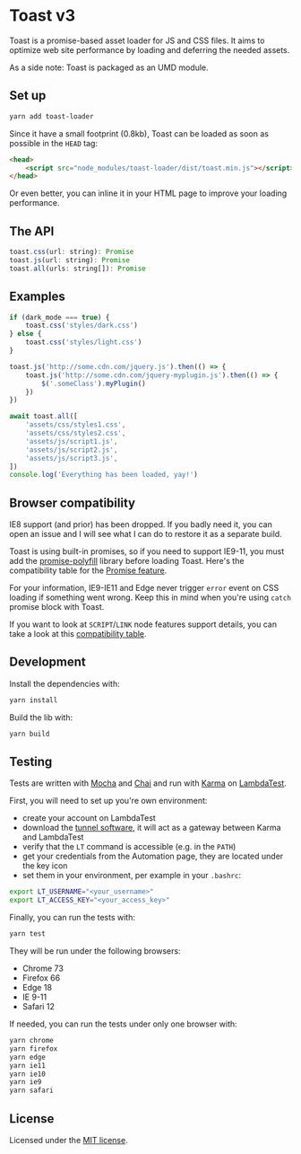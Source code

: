 # Toast v3

Toast is a promise-based asset loader for JS and CSS files. It aims to optimize web site performance by loading and deferring the needed assets.

As a side note: Toast is packaged as an UMD module.

## Set up

```sh
yarn add toast-loader
```

Since it have a small footprint (0.8kb), Toast can be loaded as soon as possible in the `HEAD` tag:

```html
<head>
    <script src="node_modules/toast-loader/dist/toast.min.js"></script>
</head>
```

Or even better, you can inline it in your HTML page to improve your loading performance.

## The API

```js
toast.css(url: string): Promise
toast.js(url: string): Promise
toast.all(urls: string[]): Promise
```

## Examples

```js
if (dark_mode === true) {
    toast.css('styles/dark.css')
} else {
    toast.css('styles/light.css')
}
```

```js
toast.js('http://some.cdn.com/jquery.js').then(() => {
    toast.js('http://some.cdn.com/jquery-myplugin.js').then(() => {
        $('.someClass').myPlugin()
    })
})
```

```js
await toast.all([
    'assets/css/styles1.css',
    'assets/css/styles2.css',
    'assets/js/script1.js',
    'assets/js/script2.js',
    'assets/js/script3.js',
])
console.log('Everything has been loaded, yay!')
```

## Browser compatibility

IE8 support (and prior) has been dropped. If you badly need it, you can open an issue and I will see what I can do to restore it as a separate build.

Toast is using built-in promises, so if you need to support IE9-11, you must add the [promise-polyfill](https://github.com/taylorhakes/promise-polyfill) library before loading Toast. Here's the compatibility table for the [Promise feature](https://www.caniuse.com/#feat=promises).

For your information, IE9-IE11 and Edge never trigger `error` event on CSS loading if something went wrong. Keep this in mind when you're using `catch` promise block with Toast.

If you want to look at `SCRIPT`/`LINK` node features support details, you can take a look at this [compatibility table](https://pie.gd/test/script-link-events/).

## Development

Install the dependencies with:

```sh
yarn install
```

Build the lib with:

```sh
yarn build
```

## Testing

Tests are written with [Mocha](https://mochajs.org/) and [Chai](https://www.chaijs.com/) and run with [Karma](https://karma-runner.github.io/latest/index.html) on [LambdaTest](https://www.lambdatest.com/).

First, you will need to set up you're own environment:

- create your account on LambdaTest
- download the [tunnel software](https://www.lambdatest.com/support/docs/testing-locally-hosted-pages/), it will act as a gateway between Karma and LambdaTest
- verify that the `LT` command is accessible (e.g. in the `PATH`)
- get your credentials from the Automation page, they are located under the key icon
- set them in your environment, per example in your `.bashrc`:

```sh
export LT_USERNAME="<your_username>"
export LT_ACCESS_KEY="<your_access_key>"
```

Finally, you can run the tests with:

```sh
yarn test
```

They will be run under the following browsers:

- Chrome 73
- Firefox 66
- Edge 18
- IE 9-11
- Safari 12

If needed, you can run the tests under only one browser with:

```sh
yarn chrome
yarn firefox
yarn edge
yarn ie11
yarn ie10
yarn ie9
yarn safari
```

## License

Licensed under the [MIT license](http://dreamysource.mit-license.org).
